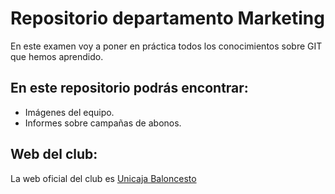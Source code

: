 # **Repositorio departamento Marketing**
En este examen voy a poner en práctica todos los conocimientos sobre GIT que hemos aprendido.

## **En este repositorio podrás encontrar:**

- Imágenes del equipo.
- Informes sobre campañas de abonos.

## **Web del club:**

La web oficial del club es [Unicaja Baloncesto ](https://www.unicajabaloncesto.com/Images/Web/logo.png)
